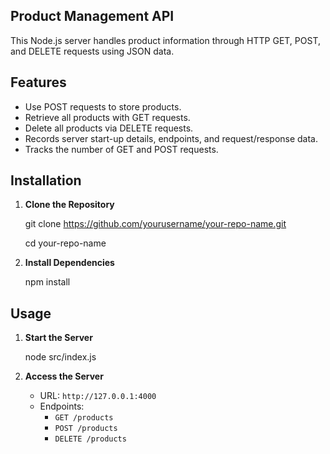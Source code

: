 ## Product Management API

This Node.js server handles product information through HTTP GET, POST, and DELETE requests using JSON data.

## Features

- Use POST requests to store products.
- Retrieve all products with GET requests.
- Delete all products via DELETE requests.
- Records server start-up details, endpoints, and request/response data.
- Tracks the number of GET and POST requests.

## Installation

1. **Clone the Repository**

   git clone https://github.com/yourusername/your-repo-name.git
   
   cd your-repo-name
   

3. **Install Dependencies**

   npm install
   

## Usage

1. **Start the Server**
   
   node src/index.js
   

2. **Access the Server**
   - URL: `http://127.0.0.1:4000`
   - Endpoints:
     - `GET /products`
     - `POST /products`
     - `DELETE /products`
